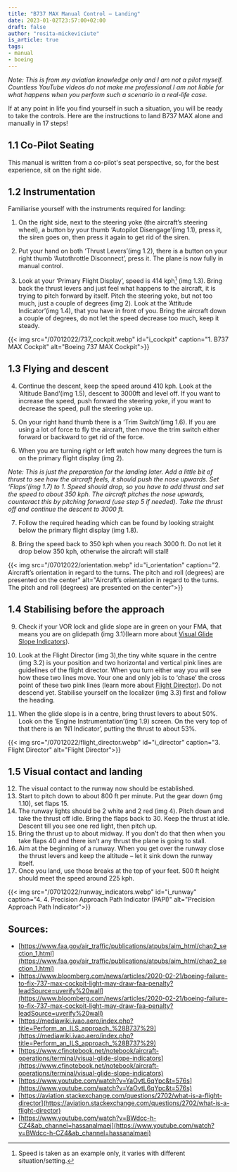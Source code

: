 ```yaml
---
title: "B737 MAX Manual Control – Landing"
date: 2023-01-02T23:57:00+02:00
draft: false
author: "rosita-mickeviciute"
is_article: true
tags:
- manual
- boeing
---
```


*Note: This is from my aviation knowledge only and I am not a pilot myself. Countless YouTube videos do not make me professional.I am not liable for what happens when you perform such a scenario in a real-life case.*

If at any point in life you find yourself in such a situation, you will be ready to take the controls. Here are the instructions to land B737 MAX alone and manually in 17 steps! 

## 1.1 Co-Pilot Seating

This manual is written from a co-pilot's seat perspective, so, for the best experience, sit on the right side.

## 1.2 Instrumentation

Familiarise yourself with the instruments required for landing:

1. On the right side, next to the steering yoke (the aircraft’s steering wheel), a button by your thumb ‘Autopilot Disengage’(img 1.1), press it, the siren goes on, then press it again to get rid of the siren.

2. Put your hand on both ‘Thrust Levers’(img 1.2), there is a button on your right thumb ‘Autothrottle Disconnect’, press it. The plane is now fully in manual control.

3. Look at your ‘Primary Flight Display’, speed is 414 kph[^1] (img 1.3). Bring back the thrust levers and just feel what happens to the aircraft, it is trying to pitch forward by itself. Pitch the steering yoke, but not too much, just a couple of degrees (img 2). Look at the ‘Attitude Indicator’(img 1.4), that you have in front of you. Bring the aircraft down a couple of degrees, do not let the speed decrease too much, keep it steady.

{{< img src="/07012022/737_cockpit.webp" id="i_cockpit" caption="1. B737 MAX Cockpit" alt="Boeing 737 MAX Cockpit">}}

[^1]: Speed is taken as an example only, it varies with different situation/setting.

## 1.3 Flying and descent

4. Continue the descent, keep the speed around 410 kph. Look at the ‘Altitude Band’(img 1.5), descent to 3000ft and level off. If you want to increase the speed, push forward the steering yoke, if you want to decrease the speed, pull the steering yoke up.

5. On your right hand thumb there is a ‘Trim Switch’(img 1.6). If you are using a lot of force to fly the aircraft, then move the trim switch either forward or backward to get rid of the force.

6. When you are turning right or left watch how many degrees the turn is on the primary flight display (img 2). 

*Note: This is just the preparation for the landing later. Add a little bit of thrust to see how the aircraft feels, it should push the nose upwards. Set ‘Flaps’(img 1.7) to 1. Speed should drop, so you have to add thrust and set the speed to about 350 kph. The aircraft pitches the nose upwards, counteract this by pitching forward (use step 5 if needed). Take the thrust off and continue the descent to 3000 ft.*

7. Follow the required heading which can be found by looking straight below the primary flight display (img 1.8).

8. Bring the speed back to 350 kph when you reach 3000 ft. Do not let it drop below 350 kph, otherwise the aircraft will stall!

{{< img src="/07012022/orientation.webp" id="i_orientation" caption="2. Aircraft’s orientation in regard to the turns. The pitch and roll (degrees) are presented on the center" alt="Aircraft’s orientation in regard to the turns. The pitch and roll (degrees) are presented on the center">}}

## 1.4 Stabilising before the approach

9. Check if your VOR lock and glide slope are in green on your FMA, that means you are on glidepath (img 3.1)(learn more about [Visual Glide Slope Indicators](https://www.cfinotebook.net/notebook/aircraft-operations/terminal/visual-glide-slope-indicators)). 

10. Look at the Flight Director (img 3),the tiny white square in the centre (img 3.2) is your position and two horizontal and vertical pink lines are guidelines of the flight director. When you turn either way you will see how these two lines move. Your one and only job is to ‘chase’ the cross point of these two pink lines (learn more about [Flight Director](http://krepelka.com/fsweb/learningcenter/navigation/usingtheflightdirector.htm)). Do not descend yet. Stabilise yourself on the localizer (img 3.3) first and follow the heading.

11. When the glide slope is in a centre, bring thrust levers to about 50%. Look on the ‘Engine Instrumentation’(img 1.9) screen. On the very top of that there is an ‘N1 Indicator’, putting the thrust to about 53%.

{{< img src="/07012022/flight_director.webp" id="i_director" caption="3. Flight Director" alt="Flight Director">}}

## 1.5 Visual contact and landing

12. The visual contact to the runway now should be established.
13. Start to pitch down to about 800 ft per minute. Put the gear down (img 1.10), set flaps 15.
14. The runway lights should be 2 white and 2 red (img 4). Pitch down and take the thrust off idle. Bring the flaps back to 30. Keep the thrust at idle. Descent till you see one red light, then pitch up. 
15. Bring the thrust up to about midway. If you don’t do that then when you take flaps 40 and there isn’t any thrust the plane is going to stall.
16. Aim at the beginning of a runway. When you get over the runway close the thrust levers and keep the altitude – let it sink down the runway itself. 
17. Once you land, use those breaks at the top of your feet. 500 ft height should meet the speed around 225 kph.

{{< img src="/07012022/runway_indicators.webp" id="i_runway" caption="4. 4. Precision Approach Path Indicator (PAPI)" alt="Precision Approach Path Indicator">}}

## Sources:

* [https://www.faa.gov/air_traffic/publications/atpubs/aim_html/chap2_section_1.html](https://www.faa.gov/air_traffic/publications/atpubs/aim_html/chap2_section_1.html)
* [https://www.bloomberg.com/news/articles/2020-02-21/boeing-failure-to-fix-737-max-cockpit-light-may-draw-faa-penalty?leadSource=uverify%20wall](https://www.bloomberg.com/news/articles/2020-02-21/boeing-failure-to-fix-737-max-cockpit-light-may-draw-faa-penalty?leadSource=uverify%20wall)
* [https://mediawiki.ivao.aero/index.php?title=Perform_an_ILS_approach_%28B737%29](https://mediawiki.ivao.aero/index.php?title=Perform_an_ILS_approach_%28B737%29)
* [https://www.cfinotebook.net/notebook/aircraft-operations/terminal/visual-glide-slope-indicators](https://www.cfinotebook.net/notebook/aircraft-operations/terminal/visual-glide-slope-indicators)
* [https://www.youtube.com/watch?v=YaOvtL6qYpc&t=576s](https://www.youtube.com/watch?v=YaOvtL6qYpc&t=576s)
* [https://aviation.stackexchange.com/questions/2702/what-is-a-flight-director](https://aviation.stackexchange.com/questions/2702/what-is-a-flight-director)
* [https://www.youtube.com/watch?v=BWdcc-h-CZ4&ab_channel=hassanalmaei](https://www.youtube.com/watch?v=BWdcc-h-CZ4&ab_channel=hassanalmaei)